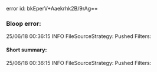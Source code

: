 error id: bkEperV+Aaekrhk2B/9rAg==
### Bloop error:

25/06/18 00:36:15 INFO FileSourceStrategy: Pushed Filters:
#### Short summary: 

25/06/18 00:36:15 INFO FileSourceStrategy: Pushed Filters: